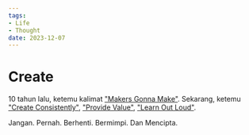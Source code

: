 ```yaml
---
tags:
- Life
- Thought
date: 2023-12-07
---
```


# Create

10 tahun lalu, ketemu kalimat <ins>"Makers Gonna Make"</ins>. Sekarang, ketemu <ins>"Create Consistently"</ins>, <ins>"Provide Value"</ins>, <ins>"Learn Out Loud"</ins>.

Jangan. Pernah. Berhenti. Bermimpi. Dan Mencipta.